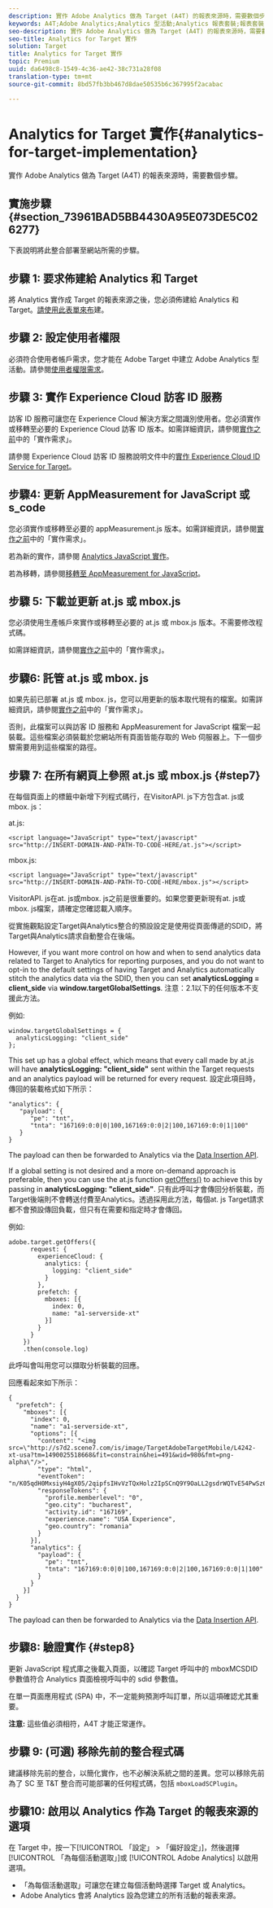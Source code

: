 ```yaml
---
description: 實作 Adobe Analytics 做為 Target (A4T) 的報表來源時，需要數個步驟。
keywords: A4T;Adobe Analytics;Analytics 型活動;Analytics 報表套裝;報表套裝;Analytics Target 整合;設定報表套裝
seo-description: 實作 Adobe Analytics 做為 Target (A4T) 的報表來源時，需要數個步驟。
seo-title: Analytics for Target 實作
solution: Target
title: Analytics for Target 實作
topic: Premium
uuid: da6498c8-1549-4c36-ae42-38c731a28f08
translation-type: tm+mt
source-git-commit: 8bd57fb3bb467d8dae50535b6c367995f2acabac

---
```



# Analytics for Target 實作{#analytics-for-target-implementation}

實作 Adobe Analytics 做為 Target (A4T) 的報表來源時，需要數個步驟。

## 實施步驟 {#section_73961BAD5BB4430A95E073DE5C026277}

下表說明將此整合部署至網站所需的步驟。

## 步驟 1: 要求佈建給 Analytics 和 Target

將 Analytics 實作成 Target 的報表來源之後，您必須佈建給 Analytics 和 Target。[請使用此表單來布](http://www.adobe.com/go/audiences)建。

## 步驟 2: 設定使用者權限

必須符合使用者帳戶需求，您才能在 Adobe Target 中建立 Adobe Analytics 型活動。請參閱[使用者權限需求](/help/c-integrating-target-with-mac/a4t/account-reqs.md)。

## 步驟 3: 實作 Experience Cloud 訪客 ID 服務

訪客 ID 服務可讓您在 Experience Cloud 解決方案之間識別使用者。您必須實作或移轉至必要的 Experience Cloud 訪客 ID 版本。如需詳細資訊，請參閱[實作之前](/help/c-integrating-target-with-mac/a4t/before-implement.md)中的「實作需求」。

請參閱 Experience Cloud 訪客 ID 服務說明文件中的[實作 Experience Cloud ID Service for Target](https://marketing.adobe.com/resources/help/en_US/mcvid/mcvid-setup-target.html)。

## 步驟4: 更新 AppMeasurement for JavaScript 或 s_code

您必須實作或移轉至必要的 appMeasurement.js 版本。如需詳細資訊，請參閱[實作之前](/help/c-integrating-target-with-mac/a4t/before-implement.md)中的「實作需求」。

若為新的實作，請參閱 [Analytics JavaScript 實作](https://marketing.adobe.com/resources/help/en_US/sc/implement/js_implementation.html)。

若為移轉，請參閱[移轉至 AppMeasurement for JavaScript](https://marketing.adobe.com/resources/help/en_US/sc/implement/?f=appmeasure_mjs_migrate)。

## 步驟 5: 下載並更新 at.js 或 mbox.js

您必須使用生產帳戶來實作或移轉至必要的 at.js 或 mbox.js 版本。不需要修改程式碼。

如需詳細資訊，請參閱[實作之前](/help/c-integrating-target-with-mac/a4t/before-implement.md)中的「實作需求」。

## 步驟6: 託管 at.js 或 mbox. js

如果先前已部署 at.js 或 mbox. js，您可以用更新的版本取代現有的檔案。如需詳細資訊，請參閱[實作之前](/help/c-integrating-target-with-mac/a4t/before-implement.md)中的「實作需求」。

否則，此檔案可以與訪客 ID 服務和 AppMeasurement for JavaScript 檔案一起裝載。這些檔案必須裝載於您網站所有頁面皆能存取的 Web 伺服器上。下一個步驟需要用到這些檔案的路徑。

## 步驟 7: 在所有網頁上參照 at.js 或 mbox.js {#step7}

在每個頁面上的標籤中新增下列程式碼行，在VisitorAPI. js下方包含at. js或mbox. js：

at.js:

```
<script language="JavaScript" type="text/javascript"
src="http://INSERT-DOMAIN-AND-PATH-TO-CODE-HERE/at.js"></script>
```

mbox.js:

```
<script language="JavaScript" type="text/javascript"
src="http://INSERT-DOMAIN-AND-PATH-TO-CODE-HERE/mbox.js"></script>
```

VisitorAPI. js在at. js或mbox. js之前是很重要的。如果您要更新現有at. js或mbox. js檔案，請確定您確認載入順序。

從實施觀點設定Target與Analytics整合的預設設定是使用從頁面傳遞的SDID，將Target與Analytics請求自動整合在後端。

However, if you want more control on how and when to send analytics data related to Target to Analytics for reporting purposes, and you do not want to opt-in to the default settings of having Target and Analytics automatically stitch the analytics data via the SDID, then you can set **analyticsLogging = client_side** via **window.targetGlobalSettings**. 注意：2.1以下的任何版本不支援此方法。

例如:

```
window.targetGlobalSettings = {
  analyticsLogging: "client_side"
};
```

This set up has a global effect, which means that every call made by at.js will have **analyticsLogging: "client_side"** sent within the Target requests and an analytics payload will be returned for every request. 設定此項目時，傳回的裝載格式如下所示：

```
"analytics": {
   "payload": {
      "pe": "tnt",
      "tnta": "167169:0:0|0|100,167169:0:0|2|100,167169:0:0|1|100"
   }
}
```

The payload can then be forwarded to Analytics via the [Data Insertion API](https://helpx.adobe.com/analytics/kb/data-insertion-api-post-method-adobe-analytics.html).

If a global setting is not desired and a more on-demand approach is preferable, then you can use the at.js function [getOffers()](/help/c-implementing-target/c-implementing-target-for-client-side-web/adobe-target-getoffers-atjs-2.md) to achieve this by passing in **analyticsLogging: "client_side"**. 只有此呼叫才會傳回分析裝載，而Target後端則不會轉送付費至Analytics。透過採用此方法，每個at. js Target請求都不會預設傳回負載，但只有在需要和指定時才會傳回。

例如:

```
adobe.target.getOffers({
      request: {
        experienceCloud: {
          analytics: {
            logging: "client_side"
          }
        },
        prefetch: {
          mboxes: [{
            index: 0,
            name: "a1-serverside-xt"
          }]
        }
      }
    })
    .then(console.log)
```

此呼叫會叫用您可以擷取分析裝載的回應。

回應看起來如下所示：

```
{
  "prefetch": {
    "mboxes": [{
      "index": 0,
      "name": "a1-serverside-xt",
      "options": [{
        "content": "<img src=\"http://s7d2.scene7.com/is/image/TargetAdobeTargetMobile/L4242-xt-usa?tm=1490025518668&fit=constrain&hei=491&wid=980&fmt=png-alpha\"/>",
        "type": "html",
        "eventToken": "n/K05qdH0MxsiyH4gX05/2qipfsIHvVzTQxHolz2IpSCnQ9Y9OaLL2gsdrWQTvE54PwSz67rmXWmSnkXpSSS2Q==",
        "responseTokens": {
          "profile.memberlevel": "0",
          "geo.city": "bucharest",
          "activity.id": "167169",
          "experience.name": "USA Experience",
          "geo.country": "romania"
        }
      }],
      "analytics": {
        "payload": {
          "pe": "tnt",
          "tnta": "167169:0:0|0|100,167169:0:0|2|100,167169:0:0|1|100"
        }
      }
    }]
  }
}
```

The payload can then be forwarded to Analytics via the [Data Insertion API](https://helpx.adobe.com/analytics/kb/data-insertion-api-post-method-adobe-analytics.html).

## 步驟8: 驗證實作 {#step8}

更新 JavaScript 程式庫之後載入頁面，以確認 Target 呼叫中的 mboxMCSDID 參數值符合 Analytics 頁面檢視呼叫中的 sdid 參數值。

在單一頁面應用程式 (SPA) 中，不一定能夠預測呼叫訂單，所以這項確認尤其重要。

**注意:** 這些值必須相符，A4T 才能正常運作。

## 步驟 9: (可選) 移除先前的整合程式碼

建議移除先前的整合，以簡化實作，也不必解決系統之間的差異。您可以移除先前為了 SC 至 T&amp;T 整合而可能部署的任何程式碼，包括 `mboxLoadSCPlugin`。

## 步驟10: 啟用以 Analytics 作為 Target 的報表來源的選項

在 Target 中，按一下[!UICONTROL 「設定」 &gt; 「偏好設定」]，然後選擇[!UICONTROL 「為每個活動選取」]或 [!UICONTROL Adobe Analytics] 以啟用選項。

* 「為每個活動選取」可讓您在建立每個活動時選擇 Target 或 Analytics。
* Adobe Analytics 會將 Analytics 設為您建立的所有活動的報表來源。

